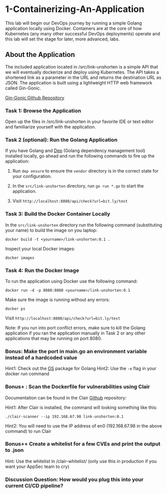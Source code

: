 # 1-Containerizing-An-Application

This lab will begin our DevOps journey by running a simple Golang application locally using Docker. Containers are at the core of how Kubernetes (any many other successful DevOps deployments) operate and this lab will set the stage for later, more advanced, labs.

## About the Application
The included application located in /src/link-unshorten is a simple API that we will eventually dockerize and deploy using Kubernetes. The API takes a shortened link as a parameter in the URL and returns the destination URL as JSON. The application is built using a lightweight HTTP web framework called Gin-Gonic.

[Gin-Gonic Github Repository](https://github.com/gin-gonic/gin)

### Task 1: Browse the Application
Open up the files in /src/link-unshorten in your favorite IDE or text editor and familiarize yourself with the application.

### Task 2 (optional): Run the Golang Application
If you have Golang and [Dep](https://github.com/golang/dep) (Golang dependency management tool) installed locally, go ahead and run the following commands to fire up the application:

1. Run `dep ensure` to ensure the `vendor` directory is in the correct state for your configuration.

2. In the `src/link-unshorten` directory, run `go run *.go` to start the application.

3. Visit `http://localhost:8080/api/check?url=bit.ly/test`

### Task 3: Build the Docker Container Locally
In the `src/link-unshorten` directory run the following command (substituting your name) to build the image on you laptop:
```
docker build -t <yourname>/link-unshorten:0.1 .
```

Inspect your local Docker images:
```
docker images
```

### Task 4: Run the Docker Image
To run the application using Docker use the following command:
```
docker run -d -p 8080:8080 <yourname>/link-unshorten:0.1
```

Make sure the image is running without any errors:
```
docker ps
```
Visit `http://localhost:8080/api/check?url=bit.ly/test`

Note: If you run into port conflict errors, make sure to kill the Golang application if you ran the application manually in Task 2 or any other applications that may be running on port 8080.

### Bonus: Make the port in main.go an environment variable instead of a hardcoded value

Hint1: Check out the [OS](https://golang.org/pkg/os) package for Golang
Hint2: Use the `-e` flag in your docker run command

### Bonus+ : Scan the Dockerfile for vulnerabilities using Clair 
Documentation can be found in the Clair [Github](https://github.com/arminc/clair-scanner) repository:


Hint1: After Clair is installed, the command will looking something like this:
```
./clair-scanner --ip 192.168.67.98 link-unshorten:0.1
```
Hint2: You will need to use the IP address of en0 (192.168.67.98 in the above command) to run Clair

### Bonus++ Create a whitelist for a few CVEs and print the output to .json
Hint: Use the whitelist in /clair-whitelist/ (only use this in production if you want your AppSec team to cry)

### Discussion Question: How would you plug this into your current CI/CD pipeline? 